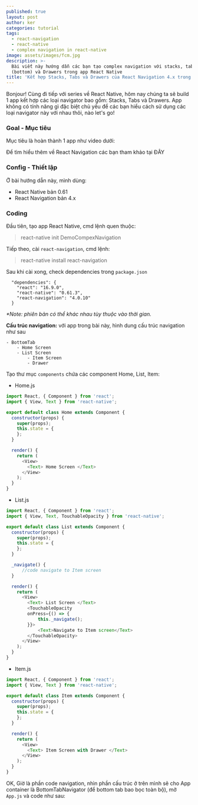 ```yaml
---
published: true
layout: post
author: ker
categories: tutorial
tags:
  - react-navigation
  - react-native
  - complex navigation in react-native
image: assets/images/fcm.jpg
description: >-
  Bài viết này hướng dẫn các bạn tạo complex navigation với stacks, tabs
  (bottom) và Drawers trong app React Native
title: 'Kết hợp Stacks, Tabs và Drawers của React Navigation 4.x trong React Native'
---
```

Bonjour! Cùng đi tiếp với series về React Native, hôm nay chúng ta sẽ build 1 app kết hợp các loại navigator bao gồm: Stacks, Tabs và Drawers. App không có tính năng gì đặc biệt chủ yếu để các bạn hiểu cách sử dụng các loại navigator này với nhau thôi, nào let's go!
### Goal - Mục tiêu
Mục tiêu là hoàn thành 1 app như video dưới:

Để tìm hiểu thêm về React Navigation các bạn tham khảo tại ĐÂY
### Config - Thiết lập
Ở bài hướng dẫn này, mình dùng:
- React Native bản 0.61
- React Navigation bản 4.x

### Coding
Đầu tiên, tạo app React Native, cmd lệnh quen thuộc:
> react-native init DemoCompexNavigation

Tiếp theo, cài `react-navigation`, cmd lệnh:
> react-native install react-navigation

Sau khi cài xong, check dependencies trong `package.json`
```
  "dependencies": {
    "react": "16.9.0",
    "react-native": "0.61.3",
    "react-navigation": "4.0.10"
  }
```
_*Note: phiên bản có thể khác nhau tùy thuộc vào thời gian._

**Cấu trúc navigation:** với app trong bài này, hình dung cấu trúc navigation như sau
```
- BottomTab
	- Home Screen
	- List Screen
		- Item Screen
    	- Drawer
```

Tạo thư mục `components` chứa các component Home, List, Item:
- Home.js
```javascript
import React, { Component } from 'react';
import { View, Text } from 'react-native';

export default class Home extends Component {
  constructor(props) {
    super(props);
    this.state = {
    };
  }

  render() {
    return (
      <View>
        <Text> Home Screen </Text>
      </View>
    );
  }
}

```
- List.js
```javascript
import React, { Component } from 'react';
import { View, Text, TouchableOpacity } from 'react-native';

export default class List extends Component {
  constructor(props) {
    super(props);
    this.state = {
    };
  }

  _navigate() {
      //code navigate to Item screen
  }

  render() {
    return (
      <View>
        <Text> List Screen </Text>
        <TouchableOpacity
        onPress={() => {
            this._navigate();
        }}>
            <Text>Navigate to Item screen</Text>
        </TouchableOpacity>
      </View>
    );
  }
}
```
- Item.js
```javascript
import React, { Component } from 'react';
import { View, Text } from 'react-native';

export default class Item extends Component {
  constructor(props) {
    super(props);
    this.state = {
    };
  }

  render() {
    return (
      <View>
        <Text> Item Screen with Drawer </Text>
      </View>
    );
  }
}

```
OK, Giờ là phần code navigation, nhìn phần cấu trúc ở trên mình sẽ cho App container là BottomTabNavigator (để bottom tab bao bọc toàn bộ), mở `App.js` và code như sau:
```javascript
```
